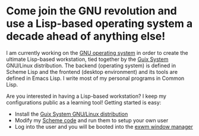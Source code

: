 # Come join the GNU revolution and use a Lisp-based operating system a decade ahead of anything else!

I am currently working on the [GNU operating system](https://www.gnu.org/) in order to create the ultimate Lisp-based workstation, tied together by the [Guix System](https://guix.gnu.org) GNU/Linux distribution. The backend (operating system) is defined in Scheme Lisp and the frontend (desktop environment) and its tools are defined in Emacs Lisp. I write most of my personal programs in Common Lisp.

Are you interested in having a Lisp-based workstation? I keep my configurations public as a learning tool! Getting started is easy:

- Install the [Guix System GNU/Linux distribution](https://guix.gnu.org)
- Modify my [Scheme code](https://github.com/enzuru/guix-profiles) and run them to setup your own user
- Log into the user and you will be booted into the [exwm window manager](https://github.com/ch11ng/exwm)
